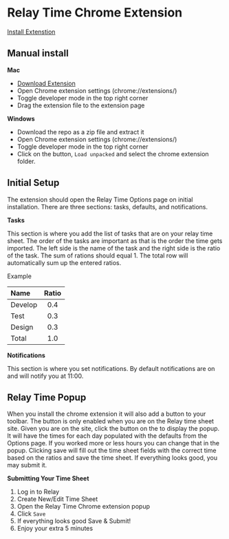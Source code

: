 # Relay Time Chrome Extension

[Install Extenstion](https://chrome.google.com/webstore/detail/relay-time/ominbkhiagfojcchnadpanlaimdhiolh?hl=en-US)

## Manual install
**Mac**
- [Download Extension](https://github.com/derekedelaney/relay-time-chrome-extension/raw/master/relay-chrome-extension.crx)
- Open Chrome extension settings (chrome://extensions/)
- Toggle developer mode in the top right corner
- Drag the extension file to the extension page

**Windows**
- Download the repo as a zip file and extract it
- Open Chrome extension settings (chrome://extensions/)
- Toggle developer mode in the top right corner
- Click on the button, `Load unpacked` and select the chrome extension folder.

## Initial Setup
The extension should open the Relay Time Options page on initial installation. There are three sections: tasks, defaults, and notifications.

**Tasks**

This section is where you add the list of tasks that are on your relay time sheet. The order of the tasks are important as that is the order the time gets imported. The left side is the name of the task and the right side is the ratio of the task. The sum of rations should equal 1. The total row will automatically sum up the entered ratios.

Example

| Name | Ratio |
|:---|:---:|
| Develop | 0.4 |
| Test | 0.3 |
| Design | 0.3 |
| Total | 1.0 |

**Notifications**

This section is where you set notifications. By default notifications are on and will notify you at 11:00.

## Relay Time Popup
When you install the chrome extension it will also add a button to your toolbar. The button is only enabled when you are on the Relay time sheet site. Given you are on the site, click the button on the to display the popup. It will have the times for each day populated with the defaults from the Options page. If you worked more or less hours you can change that in the popup. Clicking save will fill out the time sheet fields with the correct time based on the ratios and save the time sheet. If everything looks good, you may submit it. 

**Submitting Your Time Sheet**

1. Log in to Relay
2. Create New/Edit Time Sheet
3. Open the Relay Time Chrome extension popup
4. Click `Save`
5. If everything looks good Save & Submit!
6. Enjoy your extra 5 minutes
